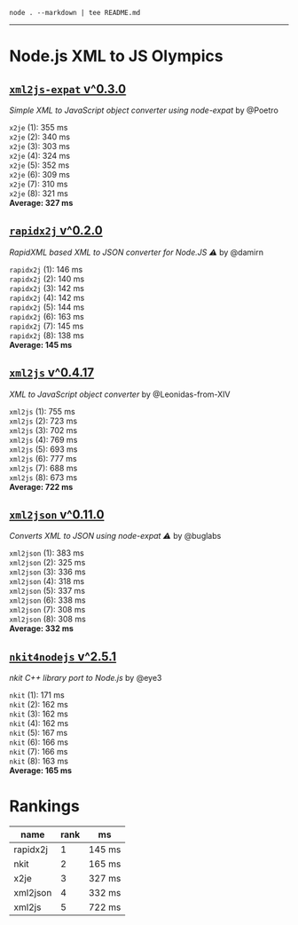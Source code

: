 `node . --markdown | tee README.md`

---

Node.js XML to JS Olympics
==========================

[`xml2js-expat` v^0.3.0](https://github.com/Poetro/node-xml2js-expat)
------------
_Simple XML to JavaScript object converter using node-expat_ by @Poetro

`x2je` (1): 355 ms  
`x2je` (2): 340 ms  
`x2je` (3): 303 ms  
`x2je` (4): 324 ms  
`x2je` (5): 352 ms  
`x2je` (6): 309 ms  
`x2je` (7): 310 ms  
`x2je` (8): 321 ms  
**Average: 327 ms**  

[`rapidx2j` v^0.2.0](https://github.com/damirn/rapidx2j)
------------
_RapidXML based XML to JSON converter for Node.JS :warning:_ by @damirn

`rapidx2j` (1): 146 ms  
`rapidx2j` (2): 140 ms  
`rapidx2j` (3): 142 ms  
`rapidx2j` (4): 142 ms  
`rapidx2j` (5): 144 ms  
`rapidx2j` (6): 163 ms  
`rapidx2j` (7): 145 ms  
`rapidx2j` (8): 138 ms  
**Average: 145 ms**  

[`xml2js` v^0.4.17](https://github.com/Leonidas-from-XIV/node-xml2js)
------------
_XML to JavaScript object converter_ by @Leonidas-from-XIV

`xml2js` (1): 755 ms  
`xml2js` (2): 723 ms  
`xml2js` (3): 702 ms  
`xml2js` (4): 769 ms  
`xml2js` (5): 693 ms  
`xml2js` (6): 777 ms  
`xml2js` (7): 688 ms  
`xml2js` (8): 673 ms  
**Average: 722 ms**  

[`xml2json` v^0.11.0](https://github.com/buglabs/node-xml2json)
------------
_Converts XML to JSON using node-expat :warning:_ by @buglabs

`xml2json` (1): 383 ms  
`xml2json` (2): 325 ms  
`xml2json` (3): 336 ms  
`xml2json` (4): 318 ms  
`xml2json` (5): 337 ms  
`xml2json` (6): 338 ms  
`xml2json` (7): 308 ms  
`xml2json` (8): 308 ms  
**Average: 332 ms**  

[`nkit4nodejs` v^2.5.1](https://github.com/eye3/nkit4nodejs)
------------
_nkit C++ library port to Node.js_ by @eye3

`nkit` (1): 171 ms  
`nkit` (2): 162 ms  
`nkit` (3): 162 ms  
`nkit` (4): 162 ms  
`nkit` (5): 167 ms  
`nkit` (6): 166 ms  
`nkit` (7): 166 ms  
`nkit` (8): 163 ms  
**Average: 165 ms**  

Rankings
========

name      | rank | ms
--------- | ---- | ---
rapidx2j  | 1    | 145 ms
nkit      | 2    | 165 ms
x2je      | 3    | 327 ms
xml2json  | 4    | 332 ms
xml2js    | 5    | 722 ms

